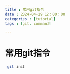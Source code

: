 ```yaml
---
title : 常用git指令
date : 2024-04-29 12：00：00
categories : [tutorial]
tags : [git, command]

---
```

# 常用git指令

```bash
 git init
```




